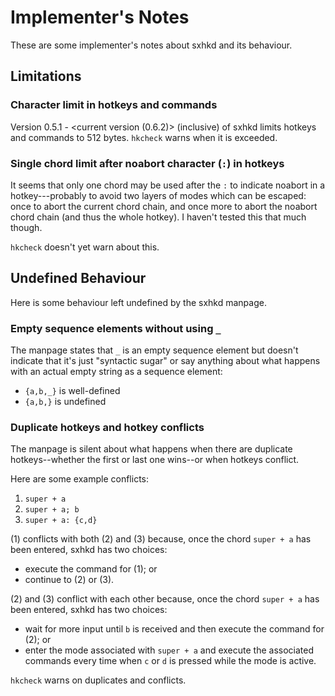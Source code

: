 # Implementer's Notes

These are some implementer's notes about sxhkd and its behaviour.

## Limitations

### Character limit in hotkeys and commands

Version 0.5.1 - \<current version (0.6.2)> (inclusive) of sxhkd limits
hotkeys and commands to 512 bytes.  `hkcheck` warns when it is exceeded.

### Single chord limit after noabort character (`:`) in hotkeys

It seems that only one chord may be used after the `:` to indicate noabort in a
hotkey---probably to avoid two layers of modes which can be escaped: once to
abort the current chord chain, and once more to abort the noabort chord chain
(and thus the whole hotkey).  I haven't tested this that much though.

`hkcheck` doesn't yet warn about this.

## Undefined Behaviour

Here is some behaviour left undefined by the sxhkd manpage.

### Empty sequence elements without using `_`

The manpage states that `_` is an empty sequence element but doesn't indicate
that it's just "syntactic sugar" or say anything about what happens with an
actual empty string as a sequence element:

- `{a,b,_}` is well-defined
- `{a,b,}` is undefined

### Duplicate hotkeys and hotkey conflicts

The manpage is silent about what happens when there are duplicate
hotkeys--whether the first or last one wins--or when hotkeys conflict.

Here are some example conflicts:

1. `super + a`
2. `super + a; b`
3. `super + a: {c,d}`

\(1) conflicts with both (2) and (3) because, once the chord `super + a` has
been entered, sxhkd has two choices:

- execute the command for (1); or
- continue to (2) or (3).

\(2) and (3) conflict with each other because, once the chord `super + a` has
been entered, sxhkd has two choices:

- wait for more input until `b` is received and then execute the command for (2); or
- enter the mode associated with `super + a` and execute the associated commands every time when `c` or `d` is pressed while the mode is active.

`hkcheck` warns on duplicates and conflicts.

